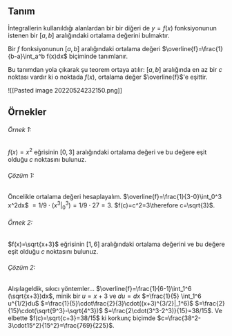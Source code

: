 ## Tanım
İntegrallerin kullanıldığı alanlardan bir bir diğeri de $y=f(x)$ fonksiyonunun istenen bir $[a,b]$ aralığındaki ortalama değerini bulmaktır.

Bir $f$ fonksiyonunun $[a,b]$ aralığındaki ortalama değeri $\overline{f}=\frac{1}{b-a}\int_a^b f(x)dx$ biçiminde tanımlanır.

Bu tanımdan yola çıkarak şu teorem ortaya atılır: $[a,b]$ aralığında en az bir $c$ noktası vardır ki o noktada $f(x)$, ortalama değer $\overline{f}$'e eşittir.

![[Pasted image 20220524232150.png]]

## Örnekler
###### Örnek 1:
$f(x)=x^2$ eğrisinin $[0,3]$ aralığındaki ortalama değeri ve bu değere eşit olduğu $c$ noktasını bulunuz.
###### Çözüm 1:
Öncelikle ortalama değeri hesaplayalım. $\overline{f}=\frac{1}{3-0}\int_0^3 x^2dx$
$=1/9\cdot(x^3|_0^3)=1/9\cdot27=3$.
$f(c)=c^2=3\therefore c=\sqrt{3}$.

###### Örnek 2:
$f(x)=\sqrt{x+3}$ eğrisinin $[1,6]$ aralığındaki ortalama değerini ve bu değere eşit olduğu $c$ noktasını bulunuz.
###### Çözüm 2:
Alışılageldik, sıkıcı yöntemler... $\overline{f}=\frac{1}{6-1}\int_1^6 (\sqrt{x+3})dx$, minik bir $u=x+3$ ve $du=dx$
$=\frac{1}{5} \int_1^6 u^{1/2}du$
$=\frac{1}{5}\cdot\frac{2}{3}\cdot((x+3)^{3/2}|_1^6)$ 
$=\frac{2}{15}\cdot(\sqrt{9^3}-\sqrt{4^3})$
$=\frac{2\cdot(3^3-2^3)}{15}=38/15$.
Ve elbette $f(c)=\sqrt{c+3}=38/15$ ki korkunç biçimde $c=\frac{38^2-3\cdot15^2}{15^2}=\frac{769}{225}$.